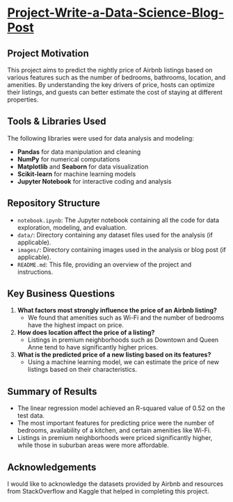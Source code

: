 # [Project-Write-a-Data-Science-Blog-Post](URL)


## Project Motivation
This project aims to predict the nightly price of Airbnb listings based on various features such as the number of bedrooms, bathrooms, location, and amenities. By understanding the key drivers of price, hosts can optimize their listings, and guests can better estimate the cost of staying at different properties.

## Tools & Libraries Used
The following libraries were used for data analysis and modeling:
- **Pandas** for data manipulation and cleaning
- **NumPy** for numerical computations
- **Matplotlib** and **Seaborn** for data visualization
- **Scikit-learn** for machine learning models
- **Jupyter Notebook** for interactive coding and analysis

## Repository Structure
- `notebook.ipynb`: The Jupyter notebook containing all the code for data exploration, modeling, and evaluation.
- `data/`: Directory containing any dataset files used for the analysis (if applicable).
- `images/`: Directory containing images used in the analysis or blog post (if applicable).
- `README.md`: This file, providing an overview of the project and instructions.

## Key Business Questions
1. **What factors most strongly influence the price of an Airbnb listing?**
   - We found that amenities such as Wi-Fi and the number of bedrooms have the highest impact on price.
2. **How does location affect the price of a listing?**
   - Listings in premium neighborhoods such as Downtown and Queen Anne tend to have significantly higher prices.
3. **What is the predicted price of a new listing based on its features?**
   - Using a machine learning model, we can estimate the price of new listings based on their characteristics.

## Summary of Results
- The linear regression model achieved an R-squared value of 0.52 on the test data.
- The most important features for predicting price were the number of bedrooms, availability of a kitchen, and certain amenities like Wi-Fi.
- Listings in premium neighborhoods were priced significantly higher, while those in suburban areas were more affordable.

## Acknowledgements
I would like to acknowledge the datasets provided by Airbnb and resources from StackOverflow and Kaggle that helped in completing this project.

